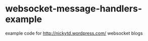 websocket-message-handlers-example
==================================

example code for http://nickytd.wordpress.com/ websocket blogs
